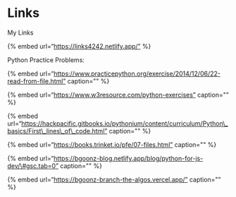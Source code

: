 Links
=====

My Links

{% embed url=“https://links4242.netlify.app/” %}

Python Practice Problems:

{% embed url=“https://www.practicepython.org/exercise/2014/12/06/22-read-from-file.html” caption="" %}

{% embed url=“https://www.w3resource.com/python-exercises” caption="" %}

{% embed url=“https://hackpacific.gitbooks.io/pythonium/content/curriculum/Python\_basics/First\_lines\_of\_code.html” caption="" %}

{% embed url=“https://books.trinket.io/pfe/07-files.html” caption="" %}

{% embed url=“https://bgoonz-blog.netlify.app/blog/python-for-js-dev/\#gsc.tab=0” caption="" %}

{% embed url=“https://bgoonz-branch-the-algos.vercel.app/” caption="" %}
